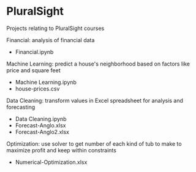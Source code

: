 # PluralSight

Projects relating to PluralSight courses

Financial: analysis of financial data
- Financial.ipynb

Machine Learning: predict a house's neighborhood based on factors like price and square feet
- Machine Learning.ipynb
- house-prices.csv

Data Cleaning: transform values in Excel spreadsheet for analysis and forecasting
- Data Cleaning.ipynb
- Forecast-Anglo.xlsx
- Forecast-Anglo2.xlsx

Optimization: use solver to get number of each kind of tub to make to maximize profit and keep within constraints
- Numerical-Optimization.xlsx
